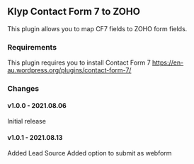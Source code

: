 ## Klyp Contact Form 7 to ZOHO
This plugin allows you to map CF7 fields to ZOHO form fields.

### Requirements
This plugin requires you to install Contact Form 7
https://en-au.wordpress.org/plugins/contact-form-7/

### Changes

#### v1.0.0 - 2021.08.06
Initial release

#### v1.0.1 - 2021.08.13
Added Lead Source
Added option to submit as webform